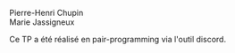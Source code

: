Pierre-Henri Chupin  
Marie Jassigneux

Ce TP a été réalisé en pair-programming via l'outil discord.